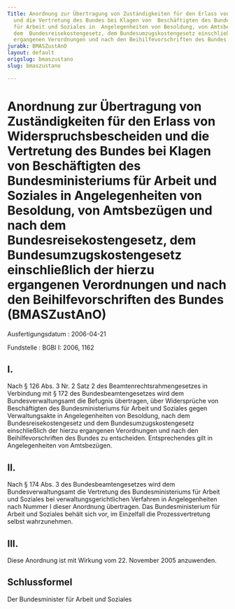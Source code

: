 ```yaml
---
Title: Anordnung zur Übertragung von Zuständigkeiten für den Erlass von  Widerspruchsbescheiden
  und die Vertretung des Bundes bei Klagen von  Beschäftigten des Bundesministeriums
  für Arbeit und Soziales in  Angelegenheiten von Besoldung, von Amtsbezügen und nach
  dem  Bundesreisekostengesetz, dem Bundesumzugskostengesetz einschließlich der  hierzu
  ergangenen Verordnungen und nach den Beihilfevorschriften des Bundes
jurabk: BMASZustAnO
layout: default
origslug: bmaszustano
slug: bmaszustano

---
```


# Anordnung zur Übertragung von Zuständigkeiten für den Erlass von  Widerspruchsbescheiden und die Vertretung des Bundes bei Klagen von  Beschäftigten des Bundesministeriums für Arbeit und Soziales in  Angelegenheiten von Besoldung, von Amtsbezügen und nach dem  Bundesreisekostengesetz, dem Bundesumzugskostengesetz einschließlich der  hierzu ergangenen Verordnungen und nach den Beihilfevorschriften des Bundes (BMASZustAnO)

Ausfertigungsdatum
:   2006-04-21

Fundstelle
:   BGBl I: 2006, 1162



## I.

Nach § 126 Abs. 3 Nr. 2 Satz 2 des Beamtenrechtsrahmengesetzes in Verbindung mit § 172 des Bundesbeamtengesetzes wird dem Bundesverwaltungsamt die Befugnis übertragen, über Widersprüche von Beschäftigten des Bundesministeriums für Arbeit und Soziales gegen Verwaltungsakte in Angelegenheiten von Besoldung, nach dem Bundesreisekostengesetz und dem Bundesumzugskostengesetz einschließlich der hierzu ergangenen Verordnungen und nach den Beihilfevorschriften des Bundes zu entscheiden. Entsprechendes gilt in Angelegenheiten von Amtsbezügen.


## II.

Nach § 174 Abs. 3 des Bundesbeamtengesetzes wird dem Bundesverwaltungsamt die Vertretung des Bundesministeriums für Arbeit und Soziales bei verwaltungsgerichtlichen Verfahren in Angelegenheiten nach Nummer I dieser Anordnung übertragen. Das Bundesministerium für Arbeit und Soziales behält sich vor, im Einzelfall die Prozessvertretung selbst wahrzunehmen.


## III.

Diese Anordnung ist mit Wirkung vom 22. November 2005 anzuwenden.


## Schlussformel

Der Bundesminister für Arbeit und Soziales

